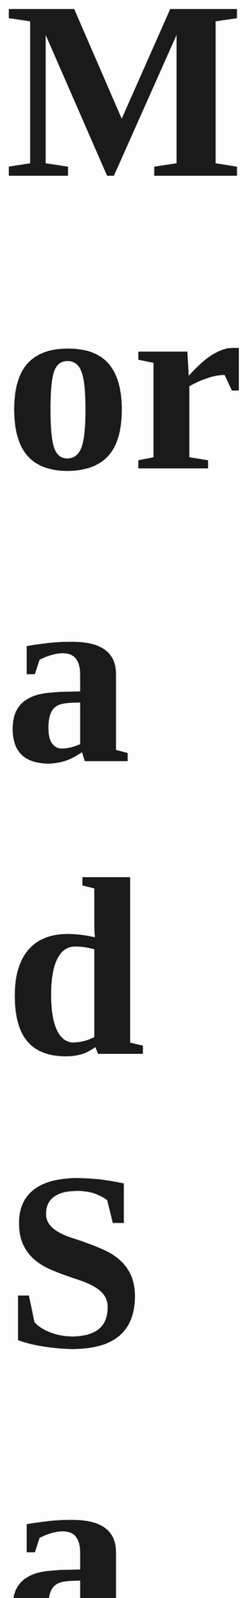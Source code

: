 <link href="https://fonts.googleapis.com/css?family=Lobster" rel="stylesheet" type="text/css">

<style>
 h2{
 font-size:500px;
  font-family:lobster;
  }
  </style>
<h2> Morad Sawara                     doesnt matter</h2>
<p>hi man im awesome </p>






